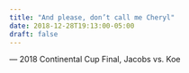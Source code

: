```yaml
---
title: "And please, don’t call me Cheryl"
date: 2018-12-28T19:13:00-05:00
draft: false
---
```

— 2018 Continental Cup Final, Jacobs vs. Koe
<!--more--> 

